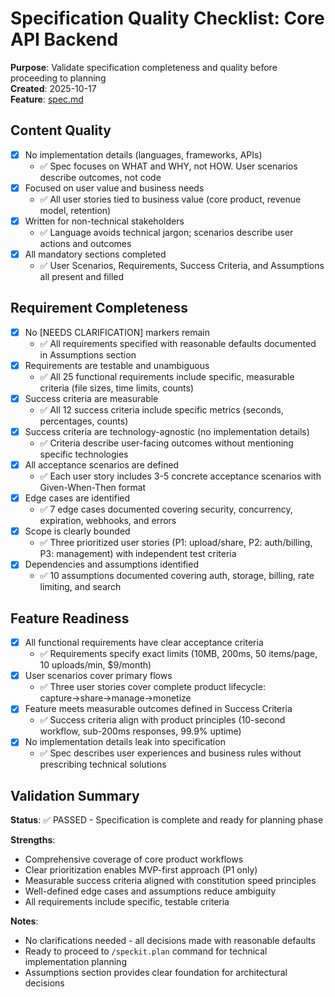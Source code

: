 # Specification Quality Checklist: Core API Backend

**Purpose**: Validate specification completeness and quality before proceeding to planning  
**Created**: 2025-10-17  
**Feature**: [spec.md](../spec.md)

## Content Quality

- [x] No implementation details (languages, frameworks, APIs)
  - ✅ Spec focuses on WHAT and WHY, not HOW. User scenarios describe outcomes, not code
- [x] Focused on user value and business needs
  - ✅ All user stories tied to business value (core product, revenue model, retention)
- [x] Written for non-technical stakeholders
  - ✅ Language avoids technical jargon; scenarios describe user actions and outcomes
- [x] All mandatory sections completed
  - ✅ User Scenarios, Requirements, Success Criteria, and Assumptions all present and filled

## Requirement Completeness

- [x] No [NEEDS CLARIFICATION] markers remain
  - ✅ All requirements specified with reasonable defaults documented in Assumptions section
- [x] Requirements are testable and unambiguous
  - ✅ All 25 functional requirements include specific, measurable criteria (file sizes, time limits, counts)
- [x] Success criteria are measurable
  - ✅ All 12 success criteria include specific metrics (seconds, percentages, counts)
- [x] Success criteria are technology-agnostic (no implementation details)
  - ✅ Criteria describe user-facing outcomes without mentioning specific technologies
- [x] All acceptance scenarios are defined
  - ✅ Each user story includes 3-5 concrete acceptance scenarios with Given-When-Then format
- [x] Edge cases are identified
  - ✅ 7 edge cases documented covering security, concurrency, expiration, webhooks, and errors
- [x] Scope is clearly bounded
  - ✅ Three prioritized user stories (P1: upload/share, P2: auth/billing, P3: management) with independent test criteria
- [x] Dependencies and assumptions identified
  - ✅ 10 assumptions documented covering auth, storage, billing, rate limiting, and search

## Feature Readiness

- [x] All functional requirements have clear acceptance criteria
  - ✅ Requirements specify exact limits (10MB, 200ms, 50 items/page, 10 uploads/min, $9/month)
- [x] User scenarios cover primary flows
  - ✅ Three user stories cover complete product lifecycle: capture→share→manage→monetize
- [x] Feature meets measurable outcomes defined in Success Criteria
  - ✅ Success criteria align with product principles (10-second workflow, sub-200ms responses, 99.9% uptime)
- [x] No implementation details leak into specification
  - ✅ Spec describes user experiences and business rules without prescribing technical solutions

## Validation Summary

**Status**: ✅ PASSED - Specification is complete and ready for planning phase

**Strengths**:
- Comprehensive coverage of core product workflows
- Clear prioritization enables MVP-first approach (P1 only)
- Measurable success criteria aligned with constitution speed principles
- Well-defined edge cases and assumptions reduce ambiguity
- All requirements include specific, testable criteria

**Notes**:
- No clarifications needed - all decisions made with reasonable defaults
- Ready to proceed to `/speckit.plan` command for technical implementation planning
- Assumptions section provides clear foundation for architectural decisions

